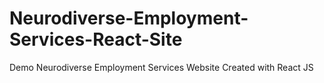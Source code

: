 # Neurodiverse-Employment-Services-React-Site
Demo Neurodiverse Employment Services Website Created with React JS
